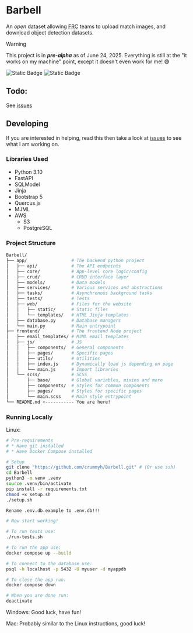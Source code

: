 # Barbell

An *open* dataset allowing <abbr title="FIRST Robotics Competition">FRC</abbr> teams to upload match images, and download object detection datasets.

> [!WARNING]
> This project is in ***pre-alpha*** as of June 24, 2025. Everything is still at the "it works on my machine" point, except it doesn't even work for me! :sweat_smile:

![Static Badge](https://img.shields.io/badge/Licence-MIT-blue?style=for-the-badge)
![Static Badge](https://img.shields.io/badge/FastAPI-%23009485?style=for-the-badge&logo=fastapi&logoColor=%23ffffff)

## Todo:

See [issues](https://github.com/crummyh/Barbell/issues)

## Developing

If you are interested in helping, read this then take a look at [issues](https://github.com/crummyh/Barbell/issues) to see what I am working on.

### Libraries Used

* Python 3.10
* FastAPI
* SQLModel
* Jinja
* Bootstrap 5
* Quercus.js
* MJML
* AWS
  * S3
  * PostgreSQL

### Project Structure

```bash
Barbell/
├── app/                 # The backend python project
│   ├── api/             # The API endpoints
│   ├── core/            # App-level core logic/config
│   ├── crud/            # CRUD interface layer
│   ├── models/          # Data models
│   ├── services/        # Various services and abstractions
│   ├── tasks/           # Asynchronous background tasks
│   ├── tests/           # Tests
│   ├── web/             # Files for the website
│   │   ├── static/      # Static files
│   │   └── templates/   # HTML Jinja templates
│   ├── database.py      # Database managers
│   └── main.py          # Main entrypoint
├── frontend/            # The frontend Node project
│   ├── email_templates/ # MJML email templates
│   ├── js/              # JS
│   │   ├── components/  # General components
│   │   ├── pages/       # Specific pages
│   │   ├── utils/       # Utilities
│   │   ├── index.js     # Dynamically load js depending on page
│   │   └── main.js      # Import libraries
│   └── scss/            # SCSS
│       ├── base/        # Global variables, mixins and more
│       ├── components/  # Styles for common components
│       ├── pages/       # Styles for specific pages
│       └── main.scss    # Main style entrypoint
└── README.md <----------- You are here!
```

### Running Locally
Linux:
```bash
# Pre-requirements
# * Have git installed
# * Have Docker Compose installed

# Setup
git clone "https://github.com/crummyh/Barbell.git" # (Or use ssh)
cd Barbell
python3 -m venv .venv
source .venv/bin/activate
pip install -r requirements.txt
chmod +x setup.sh
./setup.sh

Rename .env.db.example to .env.db!!!

# Now start working!

# To run tests use:
./run-tests.sh

# To run the app use:
docker compose up --build

# To connect to the database use:
psql -h localhost -p 5432 -U myuser -d myappdb

# To close the app run:
docker compose down

# When you are done run:
deactivate
```

Windows:
Good luck, have fun!

Mac:
Probably similar to the Linux instructions, good luck!
